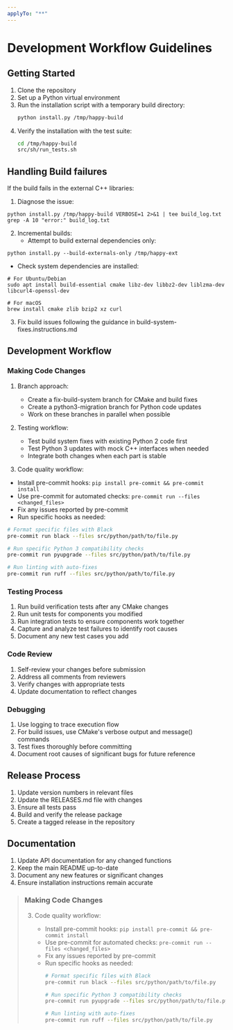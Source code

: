 ```yaml
---
applyTo: "**"
---
```

# Development Workflow Guidelines

## Getting Started

1. Clone the repository
2. Set up a Python virtual environment
3. Run the installation script with a temporary build directory:
   ```bash
   python install.py /tmp/happy-build
   ```
4. Verify the installation with the test suite:
   ```bash
   cd /tmp/happy-build
   src/sh/run_tests.sh
   ```
## Handling Build failures
If the build fails in the external C++ libraries:

1. Diagnose the issue:
```
python install.py /tmp/happy-build VERBOSE=1 2>&1 | tee build_log.txt
grep -A 10 "error:" build_log.txt
```

2. Incremental builds:
   * Attempt to build external dependencies only:
```
python install.py --build-externals-only /tmp/happy-ext
```

   * Check system dependencies are installed:

```
# For Ubuntu/Debian
sudo apt install build-essential cmake libz-dev libbz2-dev liblzma-dev libcurl4-openssl-dev

# For macOS
brew install cmake zlib bzip2 xz curl
```

3. Fix build issues following the guidance in build-system-fixes.instructions.md

## Development Workflow

### Making Code Changes

1. Branch approach:

   * Create a fix-build-system branch for CMake and build fixes
   * Create a python3-migration branch for Python code updates
   * Work on these branches in parallel when possible

2. Testing workflow:

   * Test build system fixes with existing Python 2 code first
   * Test Python 3 updates with mock C++ interfaces when needed
   * Integrate both changes when each part is stable

3. Code quality workflow:

  * Install pre-commit hooks: `pip install pre-commit && pre-commit install`
  * Use pre-commit for automated checks: `pre-commit run --files <changed_files>`
  * Fix any issues reported by pre-commit
  * Run specific hooks as needed:

```bash
# Format specific files with Black
pre-commit run black --files src/python/path/to/file.py

# Run specific Python 3 compatibility checks
pre-commit run pyupgrade --files src/python/path/to/file.py

# Run linting with auto-fixes
pre-commit run ruff --files src/python/path/to/file.py
```

### Testing Process

1. Run build verification tests after any CMake changes
2. Run unit tests for components you modified
3. Run integration tests to ensure components work together
4. Capture and analyze test failures to identify root causes
5. Document any new test cases you add

### Code Review

1. Self-review your changes before submission
2. Address all comments from reviewers
3. Verify changes with appropriate tests
4. Update documentation to reflect changes

### Debugging

1. Use logging to trace execution flow
2. For build issues, use CMake's verbose output and message() commands
3. Test fixes thoroughly before committing
4. Document root causes of significant bugs for future reference

## Release Process

1. Update version numbers in relevant files
2. Update the RELEASES.md file with changes
3. Ensure all tests pass
4. Build and verify the release package
5. Create a tagged release in the repository

## Documentation

1. Update API documentation for any changed functions
2. Keep the main README up-to-date
3. Document any new features or significant changes
4. Ensure installation instructions remain accurate

> ### Making Code Changes
>
> 3. Code quality workflow:
>
>    * Install pre-commit hooks: `pip install pre-commit && pre-commit install`
>    * Use pre-commit for automated checks: `pre-commit run --files <changed_files>`
>    * Fix any issues reported by pre-commit
>    * Run specific hooks as needed:
>      ```bash
>      # Format specific files with Black
>      pre-commit run black --files src/python/path/to/file.py
>
>      # Run specific Python 3 compatibility checks
>      pre-commit run pyupgrade --files src/python/path/to/file.py
>
>      # Run linting with auto-fixes
>      pre-commit run ruff --files src/python/path/to/file.py
>
